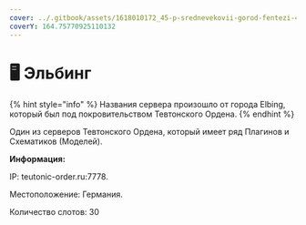 ```yaml
---
cover: ../.gitbook/assets/1618010172_45-p-srednevekovii-gorod-fentezi-49.jpg
coverY: 164.75770925110132
---
```


# 🖥 Эльбинг

{% hint style="info" %}
Названия сервера произошло от города Elbing, который был под покровительством Тевтонского Ордена.
{% endhint %}

Один из серверов Тевтонского Ордена, который имеет ряд Плагинов и Схематиков (Моделей).

**Информация:**

IP: teutonic-order.ru:7778.

Местоположение: Германия.

Количество слотов: 30
